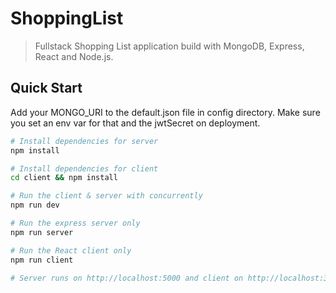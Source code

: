 # ShoppingList
> Fullstack Shopping List application build with MongoDB, Express, React and Node.js.

## Quick Start
Add your MONGO_URI to the default.json file in config directory. Make sure you set an env var for that and the jwtSecret on deployment.

```bash
# Install dependencies for server
npm install

# Install dependencies for client
cd client && npm install

# Run the client & server with concurrently
npm run dev

# Run the express server only
npm run server

# Run the React client only
npm run client

# Server runs on http://localhost:5000 and client on http://localhost:3000
```
